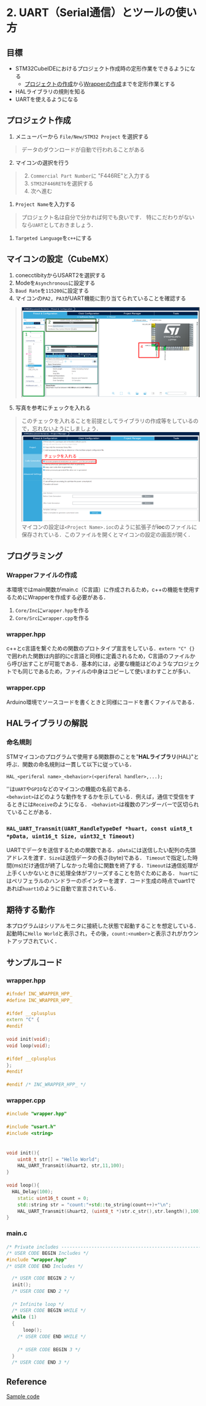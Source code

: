 # 2. UART（Serial通信）とツールの使い方
## 目標
- STM32CubeIDEにおけるプロジェクト作成時の定形作業をできるようになる
  - [プロジェクトの作成](#プロジェクト作成)から[Wrapperの作成](#wrapperファイルの作成)までを定形作業とする
- HALライブラリの規則を知る
- UARTを使えるようになる

## プロジェクト作成
1. メニューバーから `File/New/STM32 Project` を選択する
>データのダウンロードが自動で行われることがある
2. マイコンの選択を行う
>   2. `Commercial Part Number`に "F446RE"と入力する
>   3. `STM32F446RET6`を選択する
>   4. 次へ進む
1. `Project Name`を入力する
> プロジェクト名は自分で分かれば何でも良いです．
> 特にこだわりがないなら`UART`としておきましょう．
1. `Targeted Language`を`c++`にする

## マイコンの設定（CubeMX）
1. conecctibityからUSART2を選択する
2. Modeを`Asynchronous`に設定する
3. `Baud Rate`を`115200`に設定する
4. マイコンの`PA2, PA3`がUART機能に割り当てられていることを確認する
>![](_res/uart_cubeMX.png)
5. 写真を参考にチェックを入れる
>このチェックを入れることを前提としてライブラリの作成等をしているので，忘れないようにしましょう．
>![](_res/cubeMX_codeGenerator.png)
マイコンの設定は`<Project Name>.ioc`のように拡張子が**ioc**のファイルに保存されている．このファイルを開くとマイコンの設定の画面が開く．

## プログラミング
### Wrapperファイルの作成
本環境ではmain関数がmain.c（C言語）に作成されるため，c++の機能を使用するためにWrapperを作成する必要がある．
1. `Core/Inc`に`wrapper.hpp`を作る
2. `Core/Src`に`wrapper.cpp`を作る

### wrapper.hpp
c++とc言語を繋ぐための関数のプロトタイプ宣言をしている．`extern "C" {}`で囲われた関数は内部的にc言語と同様に定義されるため，C言語のファイルから呼び出すことが可能である．基本的には，必要な機能はどのようなプロジェクトでも同じであるため，ファイルの中身はコピーして使いまわすことが多い．
### wrapper.cpp
Arduino環境でソースコードを書くときと同様にコードを書くファイルである．

## HALライブラリの解説
### 命名規則
STMマイコンのプログラムで使用する関数群のことを"**HALライブラリ**(HAL)"と呼ぶ．関数の命名規則は一貫して以下に従っている．
```
HAL_<periferal name>_<behavior>(<periferal handler>,...);
```
'<periferal name>'は`UART`や`GPIO`などのマイコンの機能の名前である．  
`<behaviot>`はどのような動作をするかを示している．例えば，通信で受信をするときには`Receive`のようになる．
`<behaviot>`は複数のアンダーバーで区切られていることがある．


### `HAL_UART_Transmit(UART_HandleTypeDef *huart, const uint8_t *pData, uint16_t Size, uint32_t Timeout)`
UARTでデータを送信するための関数である．`pData`には送信したい配列の先頭アドレスを渡す．`Size`は送信データの長さ(byte)である．
`Timeout`で指定した時間(ms)だけ通信が終了しなかった場合に関数を終了する．`Timeout`は通信処理が上手くいかないときに処理全体がフリーズすることを防ぐためにある．
`huart`にはペリフェラルのハンドラーのポインターを渡す．コード生成の時点でuart1であれば`huart1`のように自動で宣言されている．

## 期待する動作
本プログラムはシリアルモニタに接続した状態で起動することを想定している．  
起動時に`Hello World`と表示され，その後，`count:<number>`と表示され<number>がカウントアップされていく．

## サンプルコード
### wrapper.hpp
```c++
#ifndef INC_WRAPPER_HPP_
#define INC_WRAPPER_HPP_

#ifdef __cplusplus
extern "C" {
#endif

void init(void);
void loop(void);

#ifdef __cplusplus
};
#endif

#endif /* INC_WRAPPER_HPP_ */
```
### wrapper.cpp
```c++
#include "wrapper.hpp"

#include "usart.h"
#include <string>


void init(){
	uint8_t str[] = "Hello World";
	HAL_UART_Transmit(&huart2, str,11,100);
}

void loop(){
  HAL_Delay(100);
	static uint16_t count = 0;
	std::string str = "count:"+std::to_string(count++)+"\n";
	HAL_UART_Transmit(&huart2, (uint8_t *)str.c_str(),str.length(),100);
}
```

### main.c
```c
/* Private includes ----------------------------------------------------------*/
/* USER CODE BEGIN Includes */
#include "wrapper.hpp"
/* USER CODE END Includes */
```
```c
  /* USER CODE BEGIN 2 */
  init();
  /* USER CODE END 2 */

  /* Infinite loop */
  /* USER CODE BEGIN WHILE */
  while (1)
  {
	  loop();
    /* USER CODE END WHILE */

    /* USER CODE BEGIN 3 */
  }
  /* USER CODE END 3 */
```
## Reference
[Sample code](https://github.com/NOKOLat/STM32Document_Serial)

